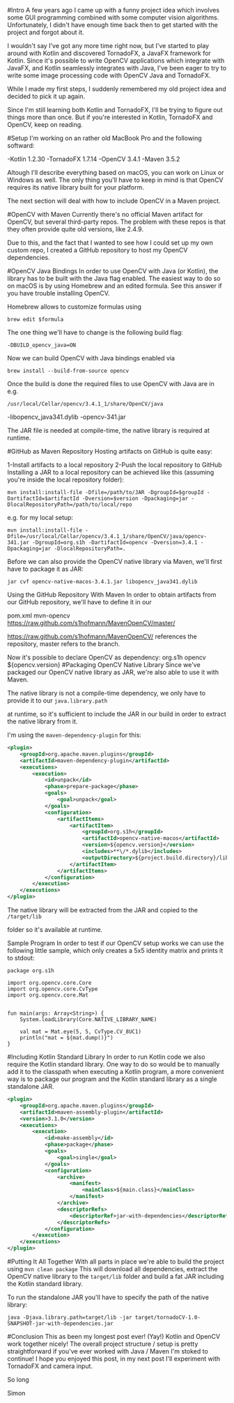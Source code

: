 #Intro
A few years ago I came up with a funny project idea which involves some GUI programming combined with some computer vision algorithms.
Unfortunately, I didn't have enough time back then to get started with the project and forgot about it.

I wouldn't say I've got any more time right now, but I've started to play around with Kotlin and discovered TornadoFX, a JavaFX framework for Kotlin. Since it's possible to write OpenCV applications which integrate with JavaFX, and Kotlin seamlessly integrates with Java, I've been eager to try to write some image processing code with OpenCV Java and TornadoFX.

While I made my first steps,
I suddenly remembered my old project idea and decided to pick it up again.

Since I'm still learning both Kotlin and TornadoFX,
I'll be trying to figure out things more than once.
But if you're interested in Kotlin, TornadoFX and OpenCV, keep on reading.

#Setup
I'm working on an rather old MacBook Pro and the following softward:

-Kotlin 1.2.30
-TornadoFX 1.7.14
-OpenCV 3.4.1
-Maven 3.5.2

Altough I'll describe everything based on macOS,
you can work on Linux or Windows as well.
The only thing you'll have to keep in mind is that OpenCV requires its native library built for your platform.

The next section will deal with how to include OpenCV in a Maven project.

#OpenCV with Maven
Currently there's no official Maven artifact for OpenCV, but several third-party repos.
The problem with these repos is that they often provide quite old versions, like 2.4.9.

Due to this, and the fact that I wanted to see how I could set up my own custom repo, I created a GitHub repository to host my OpenCV dependencies.

#OpenCV Java Bindings
In order to use OpenCV with Java (or Kotlin), the library has to be built with the Java flag enabled.
The easiest way to do so on macOS is by using Homebrew and an edited formula.
See this answer if you have trouble installing OpenCV.

Homebrew allows to customize formulas using

`brew edit $formula`

The one thing we'll have to change is the following build flag:

`-DBUILD_opencv_java=ON`

Now we can build OpenCV with Java bindings enabled via

`brew install --build-from-source opencv`

Once the build is done the required files to use OpenCV with Java are in e.g.

`/usr/local/Cellar/opencv/3.4.1_1/share/OpenCV/java`

-libopencv_java341.dylib
-opencv-341.jar

The JAR file is needed at compile-time,
the native library is required at runtime.

#GitHub as Maven Repository
Hosting artifacts on GitHub is quite easy:

1-Install artifacts to a local repository
2-Push the local repository to GitHub
Installing a JAR to a local repository can be achieved like this (assuming you're inside the local repository folder):


```
mvn install:install-file -Dfile=/path/to/JAR -DgroupId=$groupId -DartifactId=$artifactId -Dversion=$version -Dpackaging=jar -DlocalRepositoryPath=/path/to/local/repo
```
e.g. for my local setup:
```
mvn install:install-file -Dfile=/usr/local/Cellar/opencv/3.4.1_1/share/OpenCV/java/opencv-341.jar -DgroupId=org.s1h -DartifactId=opencv -Dversion=3.4.1 -Dpackaging=jar -DlocalRepositoryPath=.
```
Before we can also provide the OpenCV native library via Maven,
we'll first have to package it as JAR:

```
jar cvf opencv-native-macos-3.4.1.jar libopencv_java341.dylib
```
Using the GitHub Repository With Maven
In order to obtain artifacts from our GitHub repository,
we'll have to define it in our

pom.xml
<repositories>
    <repository>
        <id>mvn-opencv</id>
        <url>https://raw.github.com/s1hofmann/MavenOpenCV/master/</url>
    </repository>
</repositories>

https://raw.github.com/s1hofmann/MavenOpenCV/ references the repository, master refers to the branch.

Now it's possible to declare OpenCV as dependency:
<dependency>
    <groupId>org.s1h</groupId>
    <artifactId>opencv</artifactId>
    <version>${opencv.version}</version>
</dependency>
#Packaging OpenCV Native Library
Since we've packaged our OpenCV native library as JAR,
we're also able to use it with Maven.

The native library is not a compile-time dependency,
we only have to provide it to our
`java.library.path`

at runtime,
so it's sufficient to include the JAR in our build in order to extract the native library from it.

I'm using the
`maven-dependency-plugin`
for this:
```xml
<plugin>
    <groupId>org.apache.maven.plugins</groupId>
    <artifactId>maven-dependency-plugin</artifactId>
    <executions>
        <execution>
            <id>unpack</id>
            <phase>prepare-package</phase>
            <goals>
                <goal>unpack</goal>
            </goals>
            <configuration>
                <artifactItems>
                    <artifactItem>
                        <groupId>org.s1h</groupId>
                        <artifactId>opencv-native-macos</artifactId>
                        <version>${opencv.version}</version>
                        <includes>**\/*.dylib</includes>
                        <outputDirectory>${project.build.directory}/lib</outputDirectory>
                    </artifactItem>
                </artifactItems>
            </configuration>
        </execution>
    </executions>
</plugin>
```

The native library will be extracted from the JAR and copied to the
`/target/lib`

folder so it's available at runtime.

Sample Program
In order to test if our OpenCV setup works we can use the following little sample,
which only creates a 5x5 identity matrix and prints it to stdout:

```
package org.s1h

import org.opencv.core.Core
import org.opencv.core.CvType
import org.opencv.core.Mat


fun main(args: Array<String>) {
    System.loadLibrary(Core.NATIVE_LIBRARY_NAME)

    val mat = Mat.eye(5, 5, CvType.CV_8UC1)
    println("mat = ${mat.dump()}")
}
```
#Including Kotlin Standard Library
In order to run Kotlin code we also require the Kotlin standard library.
One way to do so would be to manually add it to the classpath when executing a Kotlin program,
a more convenient way is to package our program and the Kotlin standard library as a single standalone JAR.
```xml
<plugin>
    <groupId>org.apache.maven.plugins</groupId>
    <artifactId>maven-assembly-plugin</artifactId>
    <version>3.1.0</version>
    <executions>
        <execution>
            <id>make-assembly</id>
            <phase>package</phase>
            <goals>
                <goal>single</goal>
            </goals>
            <configuration>
                <archive>
                    <manifest>
                        <mainClass>${main.class}</mainClass>
                    </manifest>
                </archive>
                <descriptorRefs>
                    <descriptorRef>jar-with-dependencies</descriptorRef>
                </descriptorRefs>
            </configuration>
        </execution>
    </executions>
</plugin>
```

#Putting It All Together
With all parts in place we're able to build the project using
`mvn clean package`
This will download all dependencies,
extract the OpenCV native library to the
`target/lib`
folder and build a fat JAR including the Kotlin standard library.

To run the standalone JAR you'll have to specify the path of the native library:
```
java -Djava.library.path=target/lib -jar target/tornadoCV-1.0-SNAPSHOT-jar-with-dependencies.jar
```
#Conclusion
This as been my longest post ever! (Yay!)
Kotlin and OpenCV work together nicely!
The overall project structure / setup is pretty straightforward if you've ever worked with Java / Maven
I'm stoked to continue!
I hope you enjoyed this post,
in my next post I'll experiment with TornadoFX and camera input.

So long

Simon
